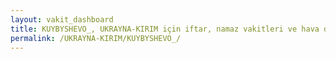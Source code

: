```yaml
---
layout: vakit_dashboard
title: KUYBYSHEVO_, UKRAYNA-KIRIM için iftar, namaz vakitleri ve hava durumu - ilçe/eyalet seç
permalink: /UKRAYNA-KIRIM/KUYBYSHEVO_/
---
```


<script type="text/javascript">
  var GLOBAL_COUNTRY = 'UKRAYNA-KIRIM';
  var GLOBAL_CITY = 'KUYBYSHEVO_';
  var GLOBAL_STATE = '';
  var lat = 72;
  var lon = 21;
</script>
